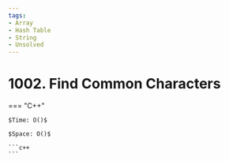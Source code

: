 ```yaml
---
tags:
- Array
- Hash Table
- String
- Unsolved
---
```



# 1002. Find Common Characters

=== "C++"

    $Time: O()$

    $Space: O()$

    ```c++
    ```